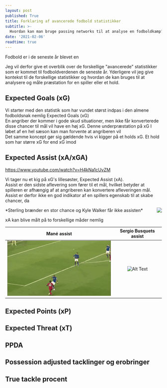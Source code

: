 ```yaml
---
layout: post
published: True
title: Forklaring af avancerede fodbold statistikker
subtitle: >-
  Hvordan kan man bruge passing networks til at analyse en fodboldkamp?
date: '2021-02-06'
readtime: true
---
```


Fodbold er i de seneste år blevet en  

Jeg vil derfor give et overblik over de forskellige "avancerede" statistikker som er kommet til fodboldverdenen de seneste år. Yderligere vil jeg give kontekst til de forskellige statistikker og hvordan de kan bruges til at analysere og måle præstation for en spiller eller et hold. 

## Expected Goals (xG)

Vi starter med den statistik som har vundet størst indpas i den almene fodboldsnak nemlig Expected Goals (xG)
<br> En angriber der kommer i gode skud situationer, men ikke får konverterede disse chancer til mål vil have en høj xG. Denne underpræstation på xG I løbet af en hel sæson kan man forvente at angriberen vil 
<br>
Det samme koncept gør sig gældende hvis vi kigger på et holds xG. Et hold som har større xG for end xG imod

## Expected Assist (xA/xGA)
https://www.youtube.com/watch?v=H4kNa1cUvZM

Vi tager nu et kig på xG's lillesøster, Expected Assist (xA).
<br>
Assist er den sidste aflevering som fører til et mål, hvilket betyder at spilleren er afhængig af at angriberen kan konvertere afleveringen mål. Assist er derfor ikke en god indikator af en spillers egenskab til at skabe chancer, da 


<img style="float: right;" src="/img/sterling_miss.gif">
*Sterling brænder en stor chance og Kyle Walker får ikke assisten*

 xA kan blive målt på to forskellige måder nemlig 

Mané assist | Sergio Busquets assist
:----------:|:-------------------:
![Alt Text](/img/mane_assist.gif) | ![Alt Text](https://i.imgur.com/BzyPDZX.gif)

## Expected Points (xP)

## Expected Threat (xT)




## PPDA


## Possession adjusted tacklinger og erobringer


## True tackle procent




